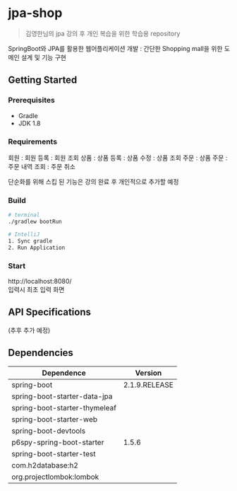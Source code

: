 # jpa-shop
> 김영한님의 jpa 강의 후 개인 복습을 위한 학습용 repository

SpringBoot와 JPA를 활용한 웹어플리케이션 개발
: 간단한 Shopping mall을 위한 도메인 설계 및 기능 구현

## Getting Started

### Prerequisites
* Gradle
* JDK 1.8

### Requirements
회원
 : 회원 등록
 : 회원 조회
상품
 : 상품 등록
 : 상품 수정
 : 상품 조회
주문
 : 상품 주문
 : 주문 내역 조회
 : 주문 취소
 
단순화를 위해 스킵 된 기능은 강의 완료 후 개인적으로 추가할 예정
 
### Build
``` bash
# terminal
./gradlew bootRun

# IntelliJ
1. Sync gradle
2. Run Application

```

### Start

http://localhost:8080/<br>
입력시 최초 입력 화면 

## API Specifications
(추후 추가 예정)

## Dependencies

Dependence         |Version
-------------------|-------
spring-boot       |2.1.9.RELEASE
spring-boot-starter-data-jpa |
spring-boot-starter-thymeleaf |
spring-boot-starter-web |
spring-boot-devtools |
p6spy-spring-boot-starter |1.5.6
spring-boot-starter-test |
com.h2database:h2 |
org.projectlombok:lombok |

